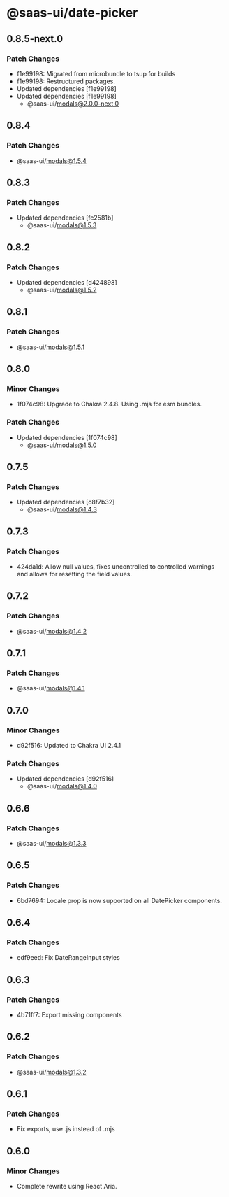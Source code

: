# @saas-ui/date-picker

## 0.8.5-next.0

### Patch Changes

- f1e99198: Migrated from microbundle to tsup for builds
- f1e99198: Restructured packages.
- Updated dependencies [f1e99198]
- Updated dependencies [f1e99198]
  - @saas-ui/modals@2.0.0-next.0

## 0.8.4

### Patch Changes

- @saas-ui/modals@1.5.4

## 0.8.3

### Patch Changes

- Updated dependencies [fc2581b]
  - @saas-ui/modals@1.5.3

## 0.8.2

### Patch Changes

- Updated dependencies [d424898]
  - @saas-ui/modals@1.5.2

## 0.8.1

### Patch Changes

- @saas-ui/modals@1.5.1

## 0.8.0

### Minor Changes

- 1f074c98: Upgrade to Chakra 2.4.8. Using .mjs for esm bundles.

### Patch Changes

- Updated dependencies [1f074c98]
  - @saas-ui/modals@1.5.0

## 0.7.5

### Patch Changes

- Updated dependencies [c8f7b32]
  - @saas-ui/modals@1.4.3

## 0.7.3

### Patch Changes

- 424da1d: Allow null values, fixes uncontrolled to controlled warnings and allows for resetting the field values.

## 0.7.2

### Patch Changes

- @saas-ui/modals@1.4.2

## 0.7.1

### Patch Changes

- @saas-ui/modals@1.4.1

## 0.7.0

### Minor Changes

- d92f516: Updated to Chakra UI 2.4.1

### Patch Changes

- Updated dependencies [d92f516]
  - @saas-ui/modals@1.4.0

## 0.6.6

### Patch Changes

- @saas-ui/modals@1.3.3

## 0.6.5

### Patch Changes

- 6bd7694: Locale prop is now supported on all DatePicker components.

## 0.6.4

### Patch Changes

- edf9eed: Fix DateRangeInput styles

## 0.6.3

### Patch Changes

- 4b71ff7: Export missing components

## 0.6.2

### Patch Changes

- @saas-ui/modals@1.3.2

## 0.6.1

### Patch Changes

- Fix exports, use .js instead of .mjs

## 0.6.0

### Minor Changes

- Complete rewrite using React Aria.
